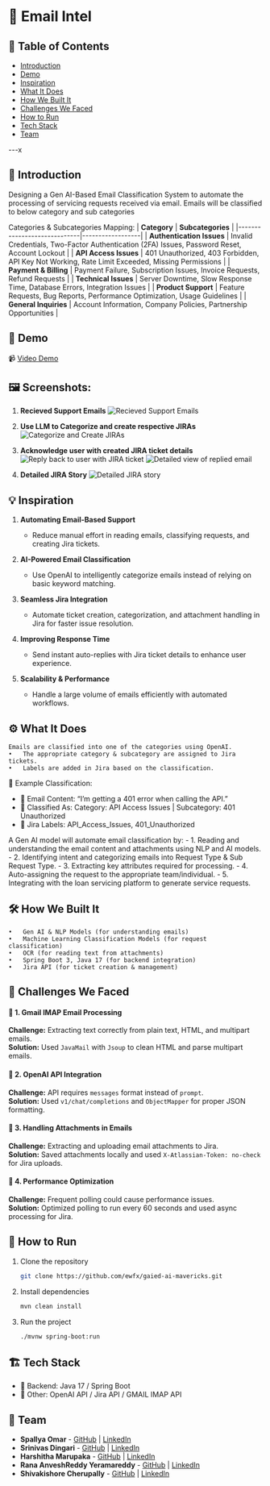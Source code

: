 # 🚀 Email Intel

## 📌 Table of Contents
- [Introduction](#introduction)
- [Demo](#demo)
- [Inspiration](#inspiration)
- [What It Does](#what-it-does)
- [How We Built It](#how-we-built-it)
- [Challenges We Faced](#challenges-we-faced)
- [How to Run](#how-to-run)
- [Tech Stack](#tech-stack)
- [Team](#team)

---x

## 🎯 Introduction
Designing a Gen AI-Based Email Classification System to automate the processing of servicing requests received via email. Emails will be classified to below category and sub categories

Categories & Subcategories Mapping:
| **Category**                | **Subcategories** |
|-----------------------------|------------------|
| **Authentication Issues**    | Invalid Credentials, Two-Factor Authentication (2FA) Issues, Password Reset, Account Lockout |
| **API Access Issues**        | 401 Unauthorized, 403 Forbidden, API Key Not Working, Rate Limit Exceeded, Missing Permissions |
| **Payment & Billing**        | Payment Failure, Subscription Issues, Invoice Requests, Refund Requests |
| **Technical Issues**         | Server Downtime, Slow Response Time, Database Errors, Integration Issues |
| **Product Support**          | Feature Requests, Bug Reports, Performance Optimization, Usage Guidelines |
| **General Inquiries**        | Account Information, Company Policies, Partnership Opportunities |


## 🎥 Demo
📹 [Video Demo](https://github.com/ewfx/gaied-ai-mavericks/tree/main/artifacts/demo)  

## 🖼️ Screenshots:
1. **Recieved Support Emails**
![Recieved Support Emails](artifacts/screenshots/Received%20Support%20Emails.png)

2. **Use LLM to Categorize and create respective JIRAs**
![Categorize and Create JIRAs](artifacts/screenshots/Respective%20JIRAs%20created%20with%20categorization.png)

3. **Acknowledge user with created JIRA ticket details**
![Reply back to user with JIRA ticket](artifacts/screenshots/Reply%20to%20reporter%20with%20ticket%20details.png)
![Detailed view of replied email](artifacts/screenshots/Detailed%20email.png)

4. **Detailed JIRA Story**
![Detailed JIRA story](artifacts/screenshots/Detailed%20JIRA%20story.png)


## 💡 Inspiration
1. **Automating Email-Based Support**  
   - Reduce manual effort in reading emails, classifying requests, and creating Jira tickets.  

2. **AI-Powered Email Classification**  
   - Use OpenAI to intelligently categorize emails instead of relying on basic keyword matching.  

3. **Seamless Jira Integration**  
   - Automate ticket creation, categorization, and attachment handling in Jira for faster issue resolution.  

4. **Improving Response Time**  
   - Send instant auto-replies with Jira ticket details to enhance user experience.  

5. **Scalability & Performance**  
   - Handle a large volume of emails efficiently with automated workflows.  

## ⚙️ What It Does
	Emails are classified into one of the categories using OpenAI.
	•	The appropriate category & subcategory are assigned to Jira tickets.
	•	Labels are added in Jira based on the classification.

📌 Example Classification:
- 🔹 Email Content: “I’m getting a 401 error when calling the API.”
- 🔹 Classified As: Category: API Access Issues | Subcategory: 401 Unauthorized
- 🔹 Jira Labels: API_Access_Issues, 401_Unauthorized

A Gen AI model will automate email classification by:
	- 1.	Reading and understanding the email content and attachments using NLP and AI models.
	- 2.	Identifying intent and categorizing emails into Request Type & Sub Request Type.
	- 3.	Extracting key attributes required for processing.
	- 4.	Auto-assigning the request to the appropriate team/individual.
	- 5.	Integrating with the loan servicing platform to generate service requests.

## 🛠️ How We Built It
	•	Gen AI & NLP Models (for understanding emails)
	•	Machine Learning Classification Models (for request classification)
	•	OCR (for reading text from attachments)
	•	Spring Boot 3, Java 17 (for backend integration)
	•	Jira API (for ticket creation & management)

## 🚧 Challenges We Faced

#### 🔹 1. Gmail IMAP Email Processing  
**Challenge:** Extracting text correctly from plain text, HTML, and multipart emails.  
**Solution:** Used `JavaMail` with `Jsoup` to clean HTML and parse multipart emails.  

#### 🔹 2. OpenAI API Integration  
**Challenge:** API requires `messages` format instead of `prompt`.  
**Solution:** Used `v1/chat/completions` and `ObjectMapper` for proper JSON formatting.  

#### 🔹 3. Handling Attachments in Emails  
**Challenge:** Extracting and uploading email attachments to Jira.  
**Solution:** Saved attachments locally and used `X-Atlassian-Token: no-check` for Jira uploads.   

#### 🔹 4. Performance Optimization  
**Challenge:** Frequent polling could cause performance issues.  
**Solution:** Optimized polling to run every 60 seconds and used async processing for Jira. 

## 🏃 How to Run
1. Clone the repository  
   ```sh
   git clone https://github.com/ewfx/gaied-ai-mavericks.git
   ```
2. Install dependencies  
   ```sh
   mvn clean install
   ```
3. Run the project  
   ```sh
   ./mvnw spring-boot:run
   ```

## 🏗️ Tech Stack
- 🔹 Backend: Java 17 / Spring Boot
- 🔹 Other: OpenAI API / Jira API / GMAIL IMAP API

## 👥 Team
- **Spallya Omar** 	  - [GitHub](https://github.com/spallya) | [LinkedIn](https://in.linkedin.com/in/spallya-omar)
- **Srinivas Dingari**    - [GitHub](https://github.com/srinivasd9) | [LinkedIn](https://www.linkedin.com/in/srinivasdingari)
- **Harshitha Marupaka**  - [GitHub](https://github.com/harshitha27) | [LinkedIn](https://in.linkedin.com/in/harshitha-alka-51871916a)
- **Rana AnveshReddy Yeramareddy**  - [GitHub](#) | [LinkedIn](#)
- **Shivakishore Cherupally**  - [GitHub](#) | [LinkedIn](#)

